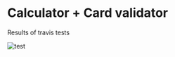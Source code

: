 # Calculator + Card validator

Results of travis tests

![test](https://user-images.githubusercontent.com/19495088/30073594-03283052-9277-11e7-9ac8-416a8225065d.PNG)
